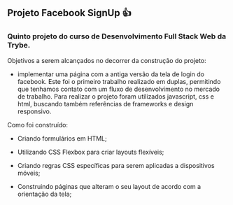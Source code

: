 ## Projeto Facebook SignUp :thumbsup:

### Quinto projeto do curso de Desenvolvimento Full Stack Web da Trybe.

Objetivos a serem alcançados no decorrer da construção do projeto:

- implementar uma página com a antiga versão da tela de login do facebook. Este foi o primeiro trabalho realizado em duplas, permitindo que tenhamos contato com um fluxo de desenvolvimento no mercado de trabalho. Para realizar o projeto foram utilizados javascript, css e html, buscando também referências de frameworks e design responsivo.

Como foi construído:

- Criando formulários em HTML;

- Utilizando CSS Flexbox para criar layouts flexíveis;

- Criando regras CSS específicas para serem aplicadas a dispositivos móveis;

- Construindo páginas que alteram o seu layout de acordo com a orientação da tela;